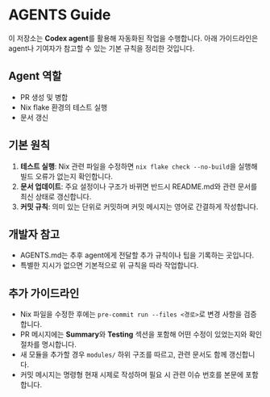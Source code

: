 # AGENTS Guide

이 저장소는 **Codex agent**를 활용해 자동화된 작업을 수행합니다. 아래 가이드라인은 agent나 기여자가 참고할 수 있는 기본 규칙을 정리한 것입니다.

## Agent 역할
- PR 생성 및 병합
- Nix flake 환경의 테스트 실행
- 문서 갱신

## 기본 원칙
1. **테스트 실행**: Nix 관련 파일을 수정하면 `nix flake check --no-build`을 실행해 빌드 오류가 없는지 확인합니다.
2. **문서 업데이트**: 주요 설정이나 구조가 바뀌면 반드시 README.md와 관련 문서를 최신 상태로 갱신합니다.
3. **커밋 규칙**: 의미 있는 단위로 커밋하며 커밋 메시지는 영어로 간결하게 작성합니다.

## 개발자 참고
- AGENTS.md는 추후 agent에게 전달할 추가 규칙이나 팁을 기록하는 곳입니다.
- 특별한 지시가 없으면 기본적으로 위 규칙을 따라 작업합니다.

## 추가 가이드라인
- Nix 파일을 수정한 후에는 `pre-commit run --files <경로>`로 변경 사항을 검증합니다.
- PR 메시지에는 **Summary**와 **Testing** 섹션을 포함해 어떤 수정이 있었는지와 확인 절차를 명시합니다.
- 새 모듈을 추가할 경우 `modules/` 하위 구조를 따르고, 관련 문서도 함께 갱신합니다.
- 커밋 메시지는 명령형 현재 시제로 작성하며 필요 시 관련 이슈 번호를 본문에 포함합니다.
